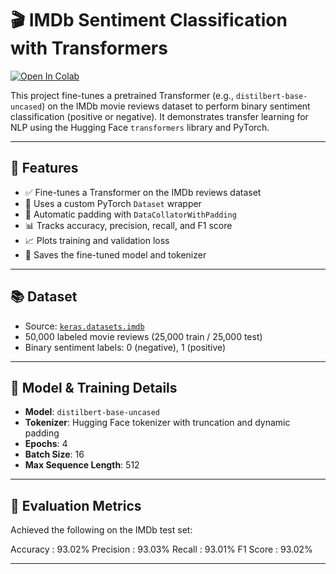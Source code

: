 # 🎬 IMDb Sentiment Classification with Transformers

[![Open In Colab](https://colab.research.google.com/assets/colab-badge.svg)](https://colab.research.google.com/drive/191eUE2hSgudijPSuD-NvCR23Ocznu5dj?usp=sharing)

This project fine-tunes a pretrained Transformer (e.g., `distilbert-base-uncased`) on the IMDb movie reviews dataset to perform binary sentiment classification (positive or negative). It demonstrates transfer learning for NLP using the Hugging Face `transformers` library and PyTorch.

---

## 🚀 Features

- ✅ Fine-tunes a Transformer on the IMDb reviews dataset
- 🧠 Uses a custom PyTorch `Dataset` wrapper
- 🔁 Automatic padding with `DataCollatorWithPadding`
- 📊 Tracks accuracy, precision, recall, and F1 score
- 📈 Plots training and validation loss
- 💾 Saves the fine-tuned model and tokenizer

---

## 📚 Dataset

- Source: [`keras.datasets.imdb`](https://www.tensorflow.org/api_docs/python/tf/keras/datasets/imdb)
- 50,000 labeled movie reviews (25,000 train / 25,000 test)
- Binary sentiment labels: 0 (negative), 1 (positive)

---

## 🧠 Model & Training Details

- **Model**: `distilbert-base-uncased`
- **Tokenizer**: Hugging Face tokenizer with truncation and dynamic padding
- **Epochs**: 4
- **Batch Size**: 16
- **Max Sequence Length**: 512

---

## 🧪 Evaluation Metrics

Achieved the following on the IMDb test set:

Accuracy : 93.02%
Precision : 93.03%
Recall : 93.01%
F1 Score : 93.02%

---
